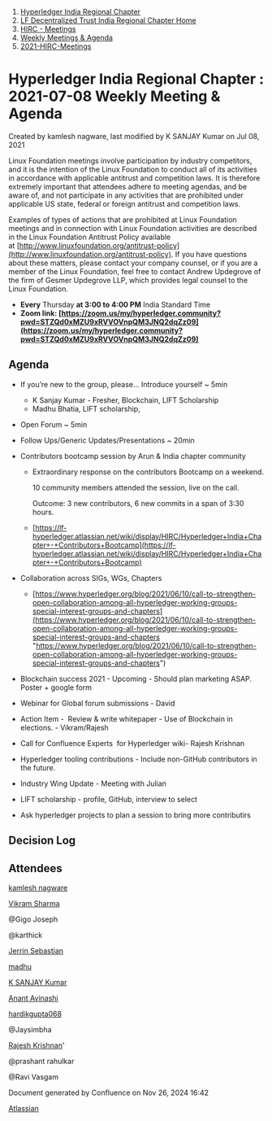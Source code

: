 1. [Hyperledger India Regional Chapter](index.html)
2. [LF Decentralized Trust India Regional Chapter Home](LF-Decentralized-Trust-India-Regional-Chapter-Home_19169282.html)
3. [HIRC - Meetings](HIRC---Meetings_19169350.html)
4. [Weekly Meetings &amp; Agenda](19169352.html)
5. [2021-HIRC-Meetings](2021-HIRC-Meetings_19169457.html)

# Hyperledger India Regional Chapter : 2021-07-08 Weekly Meeting &amp; Agenda

Created by kamlesh nagware, last modified by K SANJAY Kumar on Jul 08, 2021

Linux Foundation meetings involve participation by industry competitors, and it is the intention of the Linux Foundation to conduct all of its activities in accordance with applicable antitrust and competition laws. It is therefore extremely important that attendees adhere to meeting agendas, and be aware of, and not participate in any activities that are prohibited under applicable US state, federal or foreign antitrust and competition laws.

Examples of types of actions that are prohibited at Linux Foundation meetings and in connection with Linux Foundation activities are described in the Linux Foundation Antitrust Policy available at [http://www.linuxfoundation.org/antitrust-policy](http://www.linuxfoundation.org/antitrust-policy). If you have questions about these matters, please contact your company counsel, or if you are a member of the Linux Foundation, feel free to contact Andrew Updegrove of the firm of Gesmer Updegrove LLP, which provides legal counsel to the Linux Foundation.

- **Every** Thursday **at 3:00 to 4:00 PM** India Standard Time
- **Zoom link: [https://zoom.us/my/hyperledger.community?pwd=STZQd0xMZU9xRVVOVnpQM3JNQ2dqZz09](https://zoom.us/my/hyperledger.community?pwd=STZQd0xMZU9xRVVOVnpQM3JNQ2dqZz09)**

## Agenda

- If you’re new to the group, please… Introduce yourself ~ 5min
  
  - K Sanjay Kumar - Fresher, Blockchain, LIFT Scholarship
  - Madhu Bhatia, LIFT scholarship,
- Open Forum ~ 5min
- Follow Ups/Generic Updates/Presentations ~ 20min
- Contributors bootcamp session by Arun &amp; India chapter community
  
  - Extraordinary response on the contributors Bootcamp on a weekend.
    
    10 community members attended the session, live on the call.
    
    Outcome: 3 new contributors, 6 new commits in a span of 3:30 hours.
  - [https://lf-hyperledger.atlassian.net/wiki/display/HIRC/Hyperledger+India+Chapter+-+Contributors+Bootcamp](https://lf-hyperledger.atlassian.net/wiki/display/HIRC/Hyperledger+India+Chapter+-+Contributors+Bootcamp)
- Collaboration across SIGs, WGs, Chapters 
  
  - [https://www.hyperledger.org/blog/2021/06/10/call-to-strengthen-open-collaboration-among-all-hyperledger-working-groups-special-interest-groups-and-chapters](https://www.hyperledger.org/blog/2021/06/10/call-to-strengthen-open-collaboration-among-all-hyperledger-working-groups-special-interest-groups-and-chapters "https://www.hyperledger.org/blog/2021/06/10/call-to-strengthen-open-collaboration-among-all-hyperledger-working-groups-special-interest-groups-and-chapters")
- Blockchain success 2021 - Upcoming - Should plan marketing ASAP. Poster + google form
- Webinar for Global forum submissions - David
- Action Item -  Review &amp; write whitepaper - Use of Blockchain in elections. - Vikram/Rajesh
- Call for Confluence Experts  for Hyperledger wiki- Rajesh Krishnan
- Hyperledger tooling contributions - Include non-GitHub contributors in the future.
- Industry Wing Update - Meeting with Julian
- LIFT scholarship - profile, GitHub, interview to select
- Ask hyperledger projects to plan a session to bring more contributirs

## Decision Log

## Attendees

[kamlesh nagware](https://lf-hyperledger.atlassian.net/wiki/people/557058:8e1fc425-f938-4b39-ad13-9cd8b0ddde52?ref=confluence)

[Vikram Sharma](https://lf-hyperledger.atlassian.net/wiki/people/712020:af0c3f29-e190-4dc2-9098-9266b1dc0dab?ref=confluence)

@Gigo Joseph

@karthick

[Jerrin Sebastian](https://lf-hyperledger.atlassian.net/wiki/people/612dcd9cf0bf520069349310?ref=confluence)

[madhu](https://lf-hyperledger.atlassian.net/wiki/people/557058:6e50b5b5-1992-498f-8840-33ca1d431db0?ref=confluence)

[K SANJAY Kumar](https://lf-hyperledger.atlassian.net/wiki/people/6045283d116c460070c89859?ref=confluence)

[Anant Avinashi](https://lf-hyperledger.atlassian.net/wiki/people/63304d689b32cfef9326331b?ref=confluence)

[hardikgupta068](https://lf-hyperledger.atlassian.net/wiki/people/5e1c97b0b5771b0ca44100c0?ref=confluence)

@Jaysimbha

[Rajesh Krishnan](https://lf-hyperledger.atlassian.net/wiki/people/712020:edfbbf83-28be-4c2e-8863-7b0570fb781e?ref=confluence)'

@prashant rahulkar

@Ravi Vasgam

Document generated by Confluence on Nov 26, 2024 16:42

[Atlassian](http://www.atlassian.com/)
